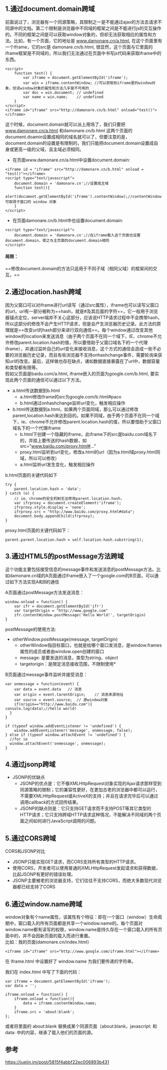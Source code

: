 ## 1.通过document.domain跨域
前面说过了，浏览器有一个同源策略，其限制之一是不能通过ajax的方法去请求不同源中的文档。第二个限制是浏览器中不同域的框架之间是不能进行js的交互操作的。不同的框架之间是可以获取window对象的，但却无法获取相应的属性和方法。比如，有一个页面，它的地址是 www.damonare.cn/a.html, 在这个页面里有一个iframe，它的src是 damonare.cn/b.html, 很显然，这个页面与它里面的iframe框架是不同域的，所以我们无法通过在页面中书写js代码来获取iframe中的东西。

```
<script>
    function test() {
        var iframe = document.getElementById('iframe');
        var win = iframe.contentWindow; //可以获取到iframe里的window对象，但该window对象的属性和方法几乎是不可用的
        var doc = win.document; // undefined
        var name = win.name;    // undefined
    }
</script>
<iframe id="iframe" src="http://damonare.cn/b.html" onload="test()"></iframe>
```
这个时候，document.domain就可以派上用场了，我们只要把 www.damonare.cn/a.html 和damonare.cn/b.html 这两个页面的document.doamin设置成相同的域名就可以了，但要注意的是，document.domain的设置是有限制的，我们只能把document.domain设置成自身或更高一级的父域，且主域必须相同。
- 在页面www.damonare.cn/a.html中设置document.domain:

```
<iframe id = "iframe" src="http://damonare.cn/b.html" onload = "test()"></iframe>
<script type="text/javascript">
    document.domain = 'damonare.cn';//设置成主域
    function test(){
        alert(document.getElementById('iframe').contentWindow);//contentWindow 可取得子窗口的 window 对象
    }
</script>
```
- 在页面damonare.cn/b.html中也设置document.domain:
```
<script type="text/javascript">
    document.domain = 'damonare.cn';//在iframe载入这个页面也设置document.domain，使之与主页面的document.domain相同
</script>
```
#### 局限：
==修改document.domain的方法只适用于不同子域（相同父域）的框架间的交互。==
## 2.通过location.hash跨域
因为父窗口可以对iframe进行url读写（通过src属性），iframe也可以读写父窗口的url，url有一部分被称为==hash，就是#及其后面的字符==，它一般用于浏览器锚点定位，server端并不关心这部分，应该说HTTP请求过程中不会携带hash，所以这部分的修改不会产生HTTP请求，但是会产生浏览器历史记录。此方法的原理就是==改变url的hash部分来进行双向通信==。每个window通过改变其他window的location来发送消息（由于两个页面不在同一个域下，IE、chrome不允许修改parent.location.hash的值，所以要借助于父窗口域名下的一个代理iframe），并通过监听自己的url变化来接收消息，这个方式的通信会造成一些不必要的浏览器历史记录，而且有些浏览器不支持onhashchange事件，需要轮询来获知url的改变。最后，这样做也存在缺点，诸如数据直接暴露在了url中，数据容量和类型都有限等。   
假如父页面是baidu.com/a.html, iframe嵌入的页面为google.com/b.html, 要实现此两个页面的通信可以通过以下方法。
- a.html传送数据到b.html
    - a.html修改iframe的src为google.com/b.html#paco
    - b.html通过onhashchange监听url变化，触发相应操作
- b.html传送数据到a.html，如果两个页面同域，那么可以通过修改parent,location.hash来达到目的。如果不同域，由于两个页面不在同一个域下，ie、chrome不允许修改parent.location.hash的值，所以要借助于父窗口域名下的一个代理iframe
    - b.html下创建一个隐藏的iframe，此iframe下的src是baidu.com域名下的，并挂上要传送的hash数据，如src="www.baidu.com/proxy.html#..."
    - proxy.html监听到url变化，修改a.html的url（因为a.html域proxy.html同域，所以可以修改）
    - a.html监听url发生变化，触发相应操作

b.html页面的关键代码如下

```
try {
    parent.location.hash = 'data';
} catch (e) {
    // ie、chrome的安全机制无法修改parent.location.hash，  
    var ifrproxy = document.createElement('iframe');  
    ifrproxy.style.display = 'none';  
    ifrproxy.src = "http://www.baidu.com/proxy.html#data";  
    document.body.appendChild(ifrproxy); 
}
```
proxy.html页面的关键代码如下：

```
parent.parent.location.hash = self.location.hash.substring(1);
```
## 3.通过HTML5的postMessage方法跨域
这个功能主要包括接受信息的message事件和发送消息的postMessage方法。比如damonare.cn域的A页面通过iframe嵌入了一个google.com的B页面，可以通过如下方法实现A和B的通信  

A页面通过postMessage方法发送消息：
```
window.onload = function() {
    var ifr = document.getElementById('ifr')
    var targetOrigin = "http://www.google.com"
    ifr.contentWindow.postMessage('Hello World!', targetOrigin)
}
```
postMessage的使用方法:
- otherWindow.postMessage(message, targetOrigin)
    - otherWindow指目标窗口，也就是给哪个窗口发消息，是window.frames属性的成员或者由window.open创建的窗口
    - message: 是要发送的消息，类型为string、object
    - targetorigin：是限定消息接收范围，不限制使用*  
    
B页面通过message事件监听并接受消息：

```
var onmessage = function(event) {
    var data = event.data   // 消息
    var origin = event.tarentOrigin;    // 消息来源地址
    var source = event.source;  // 源window对象
    if(origin=="http://www.baidu.com"){  
console.log(data);//hello world!  
  }
}

if (typeof window.addEventListener != 'undefined') {
    window.addEventListener('message', onmessage, false);
} else if (typeof window.attachEvent != 'undefined') {  
  //for ie  
  window.attachEvent('onmessage', onmessage);  
}
```
## 4.通过jsonp跨域
- JSONP的优缺点
    - JSONP的优点是：它不像XMLHttpRequest对象实现的Ajax请求那样受到同源策略的限制；它的兼容性更好，在更加古老的浏览器中都可以运行，不需要XMLHttpRequest或ActiveX的支持；并且在请求完毕后可以通过调用callback的方式回传结果。
    - JSONP的缺点则是：它只支持GET请求而不支持POST等其它类型的HTTP请求；它只支持跨域HTTP请求这种情况，不能解决不同域的两个页面之间如何进行JavaScript调用的问题。

## 5.通过CORS跨域
CORS和JSONP对比

- JSONP只能实现GET请求，而CORS支持所有类型的HTTP请求。
- 使用CORS，开发者可以使用普通的XMLHttpRequest发起请求和获得数据，比起JSONP有更好的错误处理。
- JSONP主要被老的浏览器支持，它们往往不支持CORS，而绝大多数现代浏览器都已经支持了CORS

## 6.通过window.name跨域
window对象有个name属性，该属性有个特征：即在一个窗口（window）生命周期中，窗口载入的所有页面都是共享一个window.name的。每个页面对window.name都有读写的权限，window.name是持久存在一个窗口载入的所有页面中的，并不会因新页面的载入而进行重置。  
比如：我的页面(damonare.cn/index.html）

```
<iframe id="iframe" src="http://www.google.com/iframe.html"></iframe>
```
在 iframe.html 中设置好了 window.name 为我们要传递的字符串。  

我们在 index.html 中写了下面的代码：

```
var iframe = document.getElementById('iframe');
var data = '';

iframe.onload = function() {
    iframe.onload = function(){
        data = iframe.contentWindow.name;
    }
    iframe.src = 'about:blank';
};
```
或者将里面的 about:blank 替换成某个同源页面（about:blank，javascript: 和 data: 中的内容，继承了载入他们的页面的源。

## 参考
https://juejin.im/post/5815f4abbf22ec006893b431